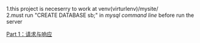 1.this project is neceserry to work at venv(virturlenv)/mysite/</br>
2.must run "CREATE DATABASE sb;" in *mysql command line* before run the server</br>

[Part 1：请求与响应](http://www.liujiangblog.com/course/django/87)